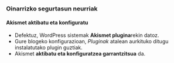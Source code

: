 ### Oinarrizko segurtasun neurriak
#### Akismet aktibatu eta konfiguratu

- Defektuz, WordPress sistemak **Akismet plugina**rekin datoz.
- Gure blogeko konfigurazioan, *Pluginak* atalean aurkituko ditugu instalatutako plugin guztiak.
- Akismet **aktibatu eta konfiguratzea garrantzitsua** da.